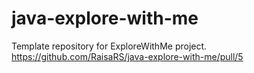 # java-explore-with-me
Template repository for ExploreWithMe project.
https://github.com/RaisaRS/java-explore-with-me/pull/5
